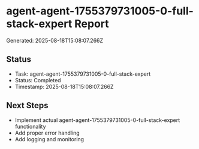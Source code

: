 # agent-agent-1755379731005-0-full-stack-expert Report

Generated: 2025-08-18T15:08:07.266Z

## Status
- Task: agent-agent-1755379731005-0-full-stack-expert
- Status: Completed
- Timestamp: 2025-08-18T15:08:07.266Z

## Next Steps
- Implement actual agent-agent-1755379731005-0-full-stack-expert functionality
- Add proper error handling
- Add logging and monitoring
